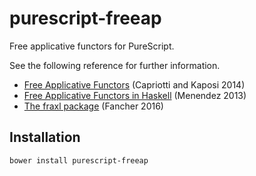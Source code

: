 # purescript-freeap

Free applicative functors for PureScript.

See the following reference for further information.
* [Free Applicative Functors](http://arxiv.org/abs/1403.0749) (Capriotti and Kaposi 2014)
* [Free Applicative Functors in Haskell](https://www.eyrie.org/~zednenem/2013/05/27/freeapp) (Menendez 2013)
* [The fraxl package](https://hackage.haskell.org/package/fraxl) (Fancher 2016)

## Installation

```
bower install purescript-freeap
```
